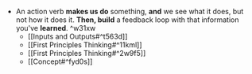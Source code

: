 - An action verb **makes us do** something, **and** we see what it does, but not how it does it. **Then, build** a feedback loop with that information you've **learned**. ^w31xw
    - [[Inputs and Outputs#^t563d]]
    - [[First Principles Thinking#^11kml]]
    - [[First Principles Thinking#^2w9f5]]
    - [[Concept#^fyd0s]]

